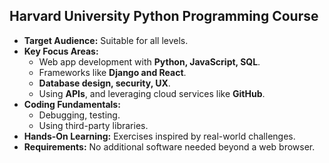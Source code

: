 ## Harvard University Python Programming Course

- **Target Audience:** Suitable for all levels.
- **Key Focus Areas:**
  - Web app development with **Python, JavaScript, SQL**.
  - Frameworks like **Django and React**.
  - **Database design, security, UX**.
  - Using **APIs**, and leveraging cloud services like **GitHub**.
- **Coding Fundamentals:**
  - Debugging, testing.
  - Using third-party libraries.
- **Hands-On Learning:** Exercises inspired by real-world challenges.
- **Requirements:** No additional software needed beyond a web browser.
